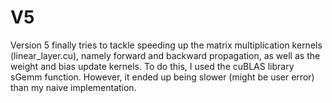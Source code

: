 # V5
Version 5 finally tries to tackle speeding up the matrix multiplication kernels (linear_layer.cu), namely forward and backward propagation, as well as the weight and bias update kernels.
To do this, I used the cuBLAS library sGemm function. However, it ended up being slower (might be user error) than my naive implementation.
